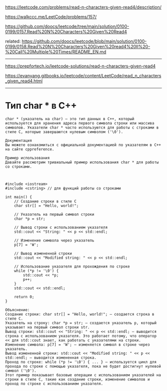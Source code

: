 https://leetcode.com/problems/read-n-characters-given-read4/description/

https://walkccc.me/LeetCode/problems/157/

https://github.com/doocs/leetcode/tree/main/solution/0100-0199/0157.Read%20N%20Characters%20Given%20Read4

related: https://github.com/doocs/leetcode/blob/main/solution/0100-0199/0158.Read%20N%20Characters%20Given%20read4%20II%20-%20Call%20Multiple%20Times/README_EN.md  

___

https://prepfortech.io/leetcode-solutions/read-n-characters-given-read4  

https://evanyang.gitbooks.io/leetcode/content/LeetCode/read_n_characters_given_read4.html

___

# Тип char * в C++

    char * (указатель на char) — это тип данных в C++, который используется для хранения адреса первого символа строки или массива символов. Указатели char * часто используются для работы с строками в стиле C, которые завершаются нулевым символом ('\0').
    
    Документация
    Вы можете ознакомиться с официальной документацией по указателям в C++ на сайте cppreference.
    
    Пример использования
    Давайте рассмотрим тривиальный пример использования char * для работы со строками.
    
    
    
    #include <iostream>
    #include <cstring> // для функций работы со строками
    
    int main() {
        // Создание строки в стиле C
        char str[] = "Hello, world!";
        
        // Указатель на первый символ строки
        char *p = str;
        
        // Вывод строки с использованием указателя
        std::cout << "String: " << p << std::endl;
        
        // Изменение символа через указатель
        p[7] = 'W';
        
        // Вывод измененной строки
        std::cout << "Modified string: " << p << std::endl;
        
        // Использование указателя для прохождения по строке
        while (*p != '\0') {
            std::cout << *p;
            p++;
        }
        std::cout << std::endl;
        
        return 0;
    }
    
    Объяснение:
    Создание строки: char str[] = "Hello, world!"; — создается строка в стиле C.
    Указатель на строку: char *p = str; — создается указатель p, который указывает на первый символ строки str.
    Вывод строки: std::cout << "String: " << p << std::endl; — выводится строка с использованием указателя. Это работает потому, что оператор << для std::cout знает, как работать с указателями на строки.
    Изменение символа: p[7] = 'W'; — изменяется символ в строке через указатель.
    Вывод измененной строки: std::cout << "Modified string: " << p << std::endl; — выводится измененная строка.
    Проход по строке: while (*p != '\0') { ... } — используется цикл для прохода по строке с помощью указателя, пока не будет достигнут нулевой символ ('\0').
    Этот пример показывает базовые операции с использованием указателей на строки в стиле C, такие как создание строки, изменение символов и проход по строке с использованием указателя.
